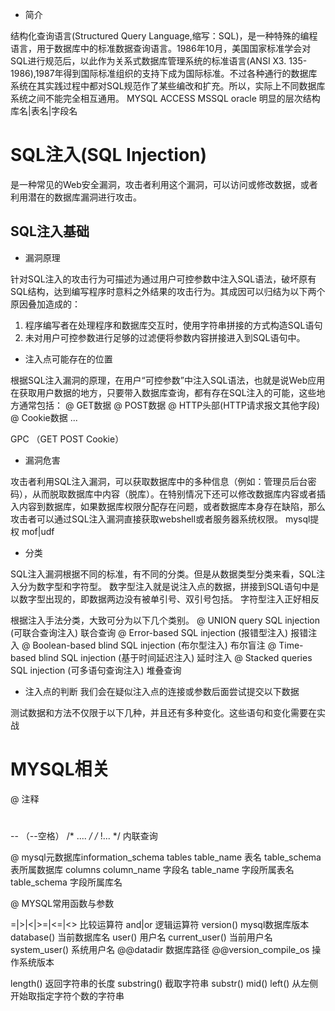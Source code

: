- 简介

结构化查询语言(Structured Query Language,缩写：SQL)，是一种特殊的编程语言，用于数据库中的标准数据查询语言。1986年10月，美国国家标准学会对SQL进行规范后，以此作为关系式数据库管理系统的标准语言(ANSI X3. 135-1986),1987年得到国际标准组织的支持下成为国际标准。不过各种通行的数据库系统在其实践过程中都对SQL规范作了某些编改和扩充。所以，实际上不同数据库系统之间不能完全相互通用。
MYSQL ACCESS MSSQL oracle
明显的层次结构
  库名|表名|字段名
# SQL注入(SQL Injection)

是一种常见的Web安全漏洞，攻击者利用这个漏洞，可以访问或修改数据，或者利用潜在的数据库漏洞进行攻击。

## SQL注入基础

- 漏洞原理

针对SQL注入的攻击行为可描述为通过用户可控参数中注入SQL语法，破坏原有SQL结构，达到编写程序时意料之外结果的攻击行为。其成因可以归结为以下两个原因叠加造成的：
1. 程序编写者在处理程序和数据库交互时，使用字符串拼接的方式构造SQL语句
2. 未对用户可控参数进行足够的过滤便将参数内容拼接进入到SQL语句中。

- 注入点可能存在的位置

根据SQL注入漏洞的原理，在用户“可控参数”中注入SQL语法，也就是说Web应用在获取用户数据的地方，只要带入数据库查询，都有存在SQL注入的可能，这些地方通常包括：
 @ GET数据
 @ POST数据
 @ HTTP头部(HTTP请求报文其他字段)
 @ Cookie数据
 ...

   GPC （GET POST Cookie）
- 漏洞危害

攻击者利用SQL注入漏洞，可以获取数据库中的多种信息（例如：管理员后台密码），从而脱取数据库中内容（脱库）。在特别情况下还可以修改数据库内容或者插入内容到数据库，如果数据库权限分配存在问题，或者数据库本身存在缺陷，那么攻击者可以通过SQL注入漏洞直接获取webshell或者服务器系统权限。
  mysql提权 mof|udf

- 分类

SQL注入漏洞根据不同的标准，有不同的分类。但是从数据类型分类来看，SQL注入分为数字型和字符型。
数字型注入就是说注入点的数据，拼接到SQL语句中是以数字型出现的，即数据两边没有被单引号、双引号包括。
字符型注入正好相反

根据注入手法分类，大致可分为以下几个类别。
@ UNION query SQL injection (可联合查询注入)         联合查询
@ Error-based SQL injection (报错型注入)             报错注入
@ Boolean-based blind SQL injection (布尔型注入)     布尔盲注
@ Time-based blind SQL injection (基于时间延迟注入)   延时注入
@ Stacked queries SQL injection (可多语句查询注入)    堆叠查询

- 注入点的判断
 我们会在疑似注入点的连接或参数后面尝试提交以下数据

测试数据和方法不仅限于以下几种，并且还有多种变化。这些语句和变化需要在实战

# MYSQL相关

@ 注释
#
-- （--空格）
/* .... */
/* !... */ 内联查询

@ mysql元数据库information_schema
    tables
      table_name    表名
      table_schema  表所属数据库
    columns
      column_name   字段名
      table_name    字段所属表名
      table_schema  字段所属库名

@ MYSQL常用函数与参数

=|>|<|>=|<=|<>     比较运算符
and|or             逻辑运算符
version()          mysql数据库版本
database()         当前数据库名
user()             用户名
current_user()     当前用户名
system_user()      系统用户名
@@datadir          数据库路径
@@version_compile_os  操作系统版本

length()           返回字符串的长度
substring()        截取字符串
substr()
mid()
left()             从左侧开始取指定字符个数的字符串

